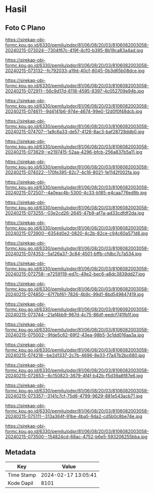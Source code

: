 # Hasil

## Foto C Plano

https://sirekap-obj-formc.kpu.go.id/6330/pemilu/pdpr/81/06/08/20/03/8106082003058-20240215-073024--7304f67c-419f-4cf0-b395-8b19ca83a4ad.jpg

https://sirekap-obj-formc.kpu.go.id/6330/pemilu/pdpr/81/06/08/20/03/8106082003058-20240215-073132--fc792033-a19d-40cf-8045-0b3d65b08dce.jpg

https://sirekap-obj-formc.kpu.go.id/6330/pemilu/pdpr/81/06/08/20/03/8106082003058-20240215-072911--56c9d17d-6118-4595-8397-4c052709e94b.jpg

https://sirekap-obj-formc.kpu.go.id/6330/pemilu/pdpr/81/06/08/20/03/8106082003058-20240215-074611--9d4141b6-974e-4674-99e0-12d0f0f48dcb.jpg

https://sirekap-obj-formc.kpu.go.id/6330/pemilu/pdpr/81/06/08/20/03/8106082003058-20240215-074707--1a9c6a33-de57-4126-8ac3-baf28728ddb0.jpg

https://sirekap-obj-formc.kpu.go.id/6330/pemilu/pdpr/81/06/08/20/03/8106082003058-20240215-073629--e2197415-52aa-4296-bfcb-256a837b5a11.jpg

https://sirekap-obj-formc.kpu.go.id/6330/pemilu/pdpr/81/06/08/20/03/8106082003058-20240215-074022--170fe395-62c7-4c16-8021-1e1142f002fa.jpg

https://sirekap-obj-formc.kpu.go.id/6330/pemilu/pdpr/81/06/08/20/03/8106082003058-20240215-072507--4a0eac4b-5300-4c33-b185-e4caa776ed9b.jpg

https://sirekap-obj-formc.kpu.go.id/6330/pemilu/pdpr/81/06/08/20/03/8106082003058-20240215-073255--03e2cd26-2645-47b9-af7a-ad33cdfdf2da.jpg

https://sirekap-obj-formc.kpu.go.id/6330/pemilu/pdpr/81/06/08/20/03/8106082003058-20240215-073900--6354d0e2-0820-4c2b-82ce-c94c60a571d6.jpg

https://sirekap-obj-formc.kpu.go.id/6330/pemilu/pdpr/81/06/08/20/03/8106082003058-20240215-074353--5a126a37-3c84-4501-bffb-cfdbc7c7a534.jpg

https://sirekap-obj-formc.kpu.go.id/6330/pemilu/pdpr/81/06/08/20/03/8106082003058-20240215-072758--e7259119-ed7c-49e2-bec6-a8dc3839dd27.jpg

https://sirekap-obj-formc.kpu.go.id/6330/pemilu/pdpr/81/06/08/20/03/8106082003058-20240215-074850--67f7bf61-7826-4b9c-99d1-8bd549847419.jpg

https://sirekap-obj-formc.kpu.go.id/6330/pemilu/pdpr/81/06/08/20/03/8106082003058-20240215-073744--21af4bb9-967d-4c75-86df-eedcf741fb1f.jpg

https://sirekap-obj-formc.kpu.go.id/6330/pemilu/pdpr/81/06/08/20/03/8106082003058-20240215-075002--9fde5c62-69f2-43ea-98b5-3c1dd016aa3a.jpg

https://sirekap-obj-formc.kpu.go.id/6330/pemilu/pdpr/81/06/08/20/03/8106082003058-20240215-074218--be2d1337-2c7b-4696-8e33-f7a47b2bc680.jpg

https://sirekap-obj-formc.kpu.go.id/6330/pemilu/pdpr/81/06/08/20/03/8106082003058-20240215-072653--6c150823-3679-4f4f-b42b-f5d39a8f87e6.jpg

https://sirekap-obj-formc.kpu.go.id/6330/pemilu/pdpr/81/06/08/20/03/8106082003058-20240215-073357--3141c7cf-75d6-4799-9629-881e543acb71.jpg

https://sirekap-obj-formc.kpu.go.id/6330/pemilu/pdpr/81/06/08/20/03/8106082003058-20240215-075111--313a364f-91be-4ba5-9da2-cd5b0c8be74e.jpg

https://sirekap-obj-formc.kpu.go.id/6330/pemilu/pdpr/81/06/08/20/03/8106082003058-20240215-073500--154824cd-68ac-4752-b6e5-593206255bba.jpg


## Metadata

| Key        | Value               |
| ---------- | ------------------- |
| Time Stamp | 2024-02-17 13:05:41 |
| Kode Dapil | 8101                |



